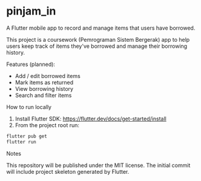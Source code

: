 # pinjam_in

A Flutter mobile app to record and manage items that users have borrowed.

This project is a coursework (Pemrograman Sistem Bergerak) app to help users keep track
of items they've borrowed and manage their borrowing history.

Features (planned):

-   Add / edit borrowed items
-   Mark items as returned
-   View borrowing history
-   Search and filter items

How to run locally

1. Install Flutter SDK: https://flutter.dev/docs/get-started/install
2. From the project root run:

```bash
flutter pub get
flutter run
```

Notes

This repository will be published under the MIT license. The initial commit will include
project skeleton generated by Flutter.
